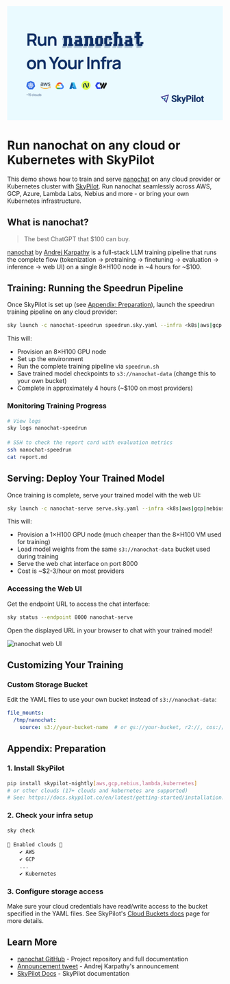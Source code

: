 ![Run nanochat on Your Infra](banner.png)

# Run nanochat on any cloud or Kubernetes with SkyPilot

This demo shows how to train and serve [nanochat](https://github.com/karpathy/nanochat) on any cloud provider or Kubernetes cluster with [SkyPilot](https://docs.skypilot.co/en/latest/docs/index.html). Run nanochat seamlessly across AWS, GCP, Azure, Lambda Labs, Nebius and more - or bring your own Kubernetes infrastructure.

## What is nanochat?

> The best ChatGPT that $100 can buy.

[nanochat](https://github.com/karpathy/nanochat) by [Andrej Karpathy](https://github.com/karpathy) is a full-stack LLM training pipeline that runs the complete flow (tokenization -> pretraining -> finetuning -> evaluation -> inference -> web UI) on a single 8×H100 node in ~4 hours for ~$100.

## Training: Running the Speedrun Pipeline

Once SkyPilot is set up (see [Appendix: Preparation](#appendix-preparation)), launch the speedrun training pipeline on any cloud provider:

```bash
sky launch -c nanochat-speedrun speedrun.sky.yaml --infra <k8s|aws|gcp|nebius|lambda|etc>
```

This will:
- Provision an 8×H100 GPU node
- Set up the environment
- Run the complete training pipeline via `speedrun.sh`
- Save trained model checkpoints to `s3://nanochat-data` (change this to your own bucket)
- Complete in approximately 4 hours (~$100 on most providers)

### Monitoring Training Progress

```bash
# View logs
sky logs nanochat-speedrun

# SSH to check the report card with evaluation metrics
ssh nanochat-speedrun
cat report.md
```

## Serving: Deploy Your Trained Model

Once training is complete, serve your trained model with the web UI:

```bash
sky launch -c nanochat-serve serve.sky.yaml --infra <k8s|aws|gcp|nebius|lambda|etc>
```

This will:
- Provision a 1×H100 GPU node (much cheaper than the 8×H100 VM used for training)
- Load model weights from the same `s3://nanochat-data` bucket used during training
- Serve the web chat interface on port 8000
- Cost is ~$2-3/hour on most providers

### Accessing the Web UI

Get the endpoint URL to access the chat interface:

```bash
sky status --endpoint 8000 nanochat-serve
```

Open the displayed URL in your browser to chat with your trained model!

![nanochat web UI](https://github.com/user-attachments/assets/ee8b1536-1faa-435a-ab22-4db2c8cf9220)

## Customizing Your Training

### Custom Storage Bucket

Edit the YAML files to use your own bucket instead of `s3://nanochat-data`:
```yaml
file_mounts:
  /tmp/nanochat:
    source: s3://your-bucket-name  # or gs://your-bucket, r2://, cos://<region>/<bucket>, oci://<bucket_name>
```

## Appendix: Preparation

### 1. Install SkyPilot

```bash
pip install skypilot-nightly[aws,gcp,nebius,lambda,kubernetes]
# or other clouds (17+ clouds and kubernetes are supported)
# See: https://docs.skypilot.co/en/latest/getting-started/installation.html
```

### 2. Check your infra setup

```bash
sky check

🎉 Enabled clouds 🎉
    ✔ AWS
    ✔ GCP
    ...
    ✔ Kubernetes
```

### 3. Configure storage access

Make sure your cloud credentials have read/write access to the bucket specified in the YAML files. See SkyPilot's [Cloud Buckets docs](https://docs.skypilot.co/en/latest/reference/storage.html) page for more details. 

## Learn More

* [nanochat GitHub](https://github.com/karpathy/nanochat) - Project repository and full documentation
* [Announcement tweet](https://x.com/karpathy/status/1977755427569111362) - Andrej Karpathy's announcement
* [SkyPilot Docs](https://docs.skypilot.co) - SkyPilot documentation
